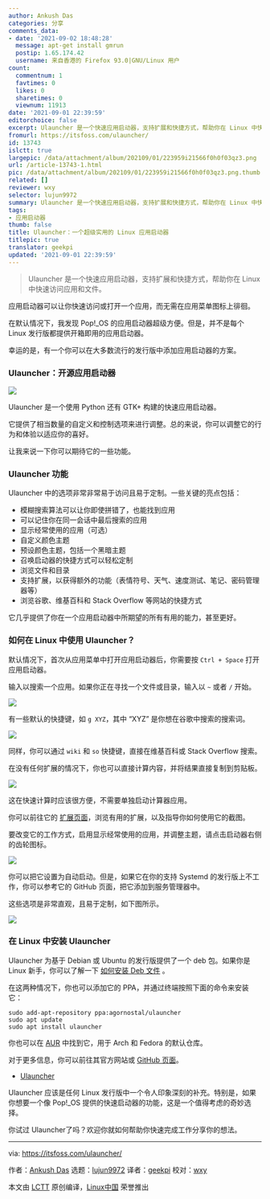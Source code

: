 ```yaml
---
author: Ankush Das
categories: 分享
comments_data:
- date: '2021-09-02 18:48:28'
  message: apt-get install gmrun
  postip: 1.65.174.42
  username: 来自香港的 Firefox 93.0|GNU/Linux 用户
count:
  commentnum: 1
  favtimes: 0
  likes: 0
  sharetimes: 0
  viewnum: 11913
date: '2021-09-01 22:39:59'
editorchoice: false
excerpt: Ulauncher 是一个快速应用启动器，支持扩展和快捷方式，帮助你在 Linux 中快速访问应用和文件。
fromurl: https://itsfoss.com/ulauncher/
id: 13743
islctt: true
largepic: /data/attachment/album/202109/01/223959i21566f0h0f03qz3.png
url: /article-13743-1.html
pic: /data/attachment/album/202109/01/223959i21566f0h0f03qz3.png.thumb.jpg
related: []
reviewer: wxy
selector: lujun9972
summary: Ulauncher 是一个快速应用启动器，支持扩展和快捷方式，帮助你在 Linux 中快速访问应用和文件。
tags:
- 应用启动器
thumb: false
title: Ulauncher：一个超级实用的 Linux 应用启动器
titlepic: true
translator: geekpi
updated: '2021-09-01 22:39:59'
---
```



> 
> Ulauncher 是一个快速应用启动器，支持扩展和快捷方式，帮助你在 Linux 中快速访问应用和文件。
> 
> 
> 


应用启动器可以让你快速访问或打开一个应用，而无需在应用菜单图标上徘徊。


在默认情况下，我发现 Pop!\_OS 的应用启动器超级方便。但是，并不是每个 Linux 发行版都提供开箱即用的应用启动器。


幸运的是，有一个你可以在大多数流行的发行版中添加应用启动器的方案。


### Ulauncher：开源应用启动器


![](/data/attachment/album/202109/01/223959i21566f0h0f03qz3.png)


Ulauncher 是一个使用 Python 还有 GTK+ 构建的快速应用启动器。


它提供了相当数量的自定义和控制选项来进行调整。总的来说，你可以调整它的行为和体验以适应你的喜好。


让我来说一下你可以期待它的一些功能。


### Ulauncher 功能


Ulauncher 中的选项非常非常易于访问且易于定制。一些关键的亮点包括：


* 模糊搜索算法可以让你即使拼错了，也能找到应用
* 可以记住你在同一会话中最后搜索的应用
* 显示经常使用的应用（可选）
* 自定义颜色主题
* 预设颜色主题，包括一个黑暗主题
* 召唤启动器的快捷方式可以轻松定制
* 浏览文件和目录
* 支持扩展，以获得额外的功能（表情符号、天气、速度测试、笔记、密码管理器等）
* 浏览谷歌、维基百科和 Stack Overflow 等网站的快捷方式


它几乎提供了你在一个应用启动器中所期望的所有有用的能力，甚至更好。


### 如何在 Linux 中使用 Ulauncher？


默认情况下，首次从应用菜单中打开应用启动器后，你需要按 `Ctrl + Space` 打开应用启动器。


输入以搜索一个应用。如果你正在寻找一个文件或目录，输入以 `~` 或者 `/` 开始。


![](/data/attachment/album/202109/01/224000l99888hde78vz504.png)


有一些默认的快捷键，如 `g XYZ`，其中 “XYZ” 是你想在谷歌中搜索的搜索词。


![](/data/attachment/album/202109/01/224003m1lqztq09i9u1xxm.png)


同样，你可以通过 `wiki` 和 `so` 快捷键，直接在维基百科或 Stack Overflow 搜索。


在没有任何扩展的情况下，你也可以直接计算内容，并将结果直接复制到剪贴板。


![](/data/attachment/album/202109/01/224005fdrsy27s7riusyf1.png)


这在快速计算时应该很方便，不需要单独启动计算器应用。


你可以前往它的 [扩展页面](https://ext.ulauncher.io)，浏览有用的扩展，以及指导你如何使用它的截图。


要改变它的工作方式，启用显示经常使用的应用，并调整主题，请点击启动器右侧的齿轮图标。


![](/data/attachment/album/202109/01/224006h1xzoy71zosffxq5.png)


你可以把它设置为自动启动。但是，如果它在你的支持 Systemd 的发行版上不工作，你可以参考它的 GitHub 页面，把它添加到服务管理器中。


这些选项是非常直观，且易于定制，如下图所示。


![](/data/attachment/album/202109/01/224007axzwsb3o23nor2rb.png)


### 在 Linux 中安装 Ulauncher


Ulauncher 为基于 Debian 或 Ubuntu 的发行版提供了一个 deb 包。如果你是 Linux 新手，你可以了解一下 [如何安装 Deb 文件](https://itsfoss.com/install-deb-files-ubuntu/) 。


在这两种情况下，你也可以添加它的 PPA，并通过终端按照下面的命令来安装它：



```
sudo add-apt-repository ppa:agornostal/ulauncher
sudo apt update
sudo apt install ulauncher

```

你也可以在 [AUR](https://itsfoss.com/aur-arch-linux/) 中找到它，用于 Arch 和 Fedora 的默认仓库。


对于更多信息，你可以前往其官方网站或 [GitHub 页面](https://github.com/Ulauncher/Ulauncher/)。


* [Ulauncher](https://ulauncher.io)


Ulauncher 应该是任何 Linux 发行版中一个令人印象深刻的补充。特别是，如果你想要一个像 Pop!\_OS 提供的快速启动器的功能，这是一个值得考虑的奇妙选择。


你试过 Ulauncher了吗？欢迎你就如何帮助你快速完成工作分享你的想法。




---


via: <https://itsfoss.com/ulauncher/>


作者：[Ankush Das](https://itsfoss.com/author/ankush/) 选题：[lujun9972](https://github.com/lujun9972) 译者：[geekpi](https://github.com/geekpi) 校对：[wxy](https://github.com/wxy)


本文由 [LCTT](https://github.com/LCTT/TranslateProject) 原创编译，[Linux中国](https://linux.cn/) 荣誉推出